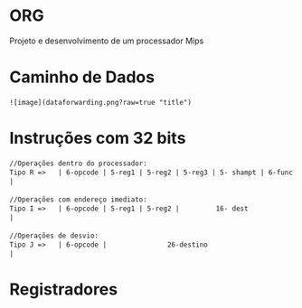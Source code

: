 # ORG
Projeto e desenvolvimento de um processador Mips

# Caminho de Dados
    ![image](dataforwarding.png?raw=true "title")

# Instruções com 32 bits
    //Operações dentro do processador: 
    Tipo R =>   | 6-opcode | 5-reg1 | 5-reg2 | 5-reg3 | 5- shampt | 6-func |
    
    //Operações com endereço imediato:
    Tipo I =>   | 6-opcode | 5-reg1 | 5-reg2 |         16- dest            |
    
    //Operações de desvio:
    Tipo J =>   | 6-opcode |               26-destino                      |

# Registradores 
